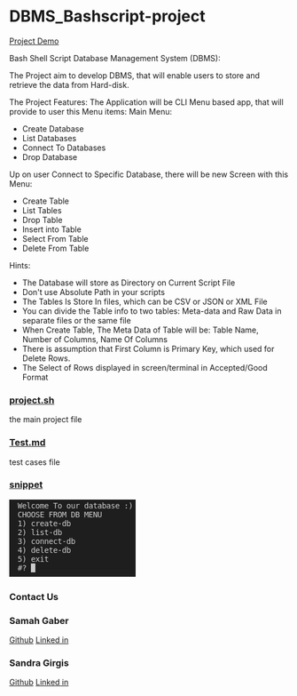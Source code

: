 # DBMS_Bashscript-project

[Project Demo](Bash_DBMS_Demo.mp4)

Bash Shell Script Database Management System (DBMS):

The Project aim to develop DBMS, that will enable users to store and retrieve the data from Hard-disk.

The Project Features:
The Application will be CLI Menu based app, that will provide to user this Menu items:
Main Menu:
- Create Database
- List Databases
- Connect To Databases
- Drop Database

Up on user Connect to Specific Database, there will be new Screen with this Menu:
- Create Table 
- List Tables
- Drop Table
- Insert into Table
- Select From Table
- Delete From Table

Hints:
- The Database will store as Directory on Current Script File
- Don't use Absolute Path in your scripts
- The Tables Is Store In files, which can be CSV or JSON or XML File
- You can divide the Table info to two tables: Meta-data and Raw Data in separate files or the same file
- When Create Table, The Meta Data of Table will be: Table Name, Number of Columns, Name Of Columns
- There is assumption that First Column is Primary Key, which used for Delete Rows.
- The Select of Rows displayed in screen/terminal in Accepted/Good Format

### [project.sh](project.sh)

the main project file

### [Test.md](Test.md)

test cases file

### [snippet](/img/)

![img](./img/18.png)

### Contact Us

### Samah Gaber
[Github](https://github.com/samahgabermohamed)
[Linked in](https://www.linkedin.com/in/samah-gaber-62099b166)

### Sandra Girgis
[Github](https://github.com/sandra-girgis)
[Linked in](https://www.linkedin.com/in/sandra-girgis)

